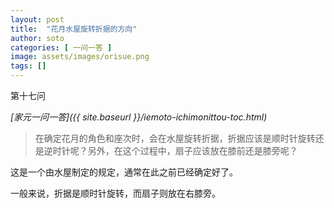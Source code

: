 ```yaml
---
layout: post
title:  "花月水屋旋转折据的方向"
author: soto
categories: [ 一问一答 ]
image: assets/images/orisue.png
tags: []
---
```


第十七问

*[家元一问一答]({{ site.baseurl }}/iemoto-ichimonittou-toc.html)*

> 在确定花月的角色和座次时，会在水屋旋转折据，折据应该是顺时针旋转还是逆时针呢？另外，在这个过程中，扇子应该放在膝前还是膝旁呢？

这是一个由水屋制定的规定，通常在此之前已经确定好了。

一般来说，折据是顺时针旋转，而扇子则放在右膝旁。
